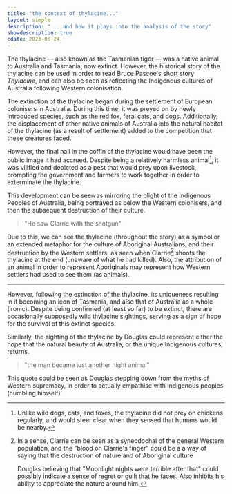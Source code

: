 ```yaml
---
title: "the context of thylacine..."
layout: simple
description: "... and how it plays into the analysis of the story"
showdescription: true
cdate: 2023-06-24
---
```


The thylacine — also known as the Tasmanian tiger — was a native animal to Australia and Tasmania, now extinct. However, the historical story of the thylacine can be used in order to read Bruce Pascoe's short story *Thylacine*, and can also be seen as reflecting the Indigenous cultures of Australia following Western colonisation.

The extinction of the thylacine began during the settlement of European colonisers in Australia. During this time, it was preyed on by newly introduced species, such as the red fox, feral cats, and dogs. Additionally, the displacement of other native animals of Australia into the natural habitat of the thylacine (as a result of settlement) added to the competition that these creatures faced.

However, the final nail in the coffin of the thylacine would have been the public image it had accrued. Despite being a relatively harmless animal[^1], it was vilified and depicted as a pest that would prey upon livestock, prompting the government and farmers to work together in order to exterminate the thylacine.

[^1]: Unlike wild dogs, cats, and foxes, the thylacine did not prey on chickens regularly, and would steer clear when they sensed that humans would be nearby.

This development can be seen as mirroring the plight of the Indigenous Peoples of Australia, being portrayed as below the Western colonisers, and then the subsequent destruction of their culture.

> "He saw Clarrie with the shotgun"

Due to this, we can see the thylacine (throughout the story) as a symbol or an extended metaphor for the culture of Aboriginal Australians, and their destruction by the Western settlers, as seen when Clarrie[^2] shoots the thylacine at the end (unaware of what he had killed). Also, the attribution of an animal in order to represent Aboriginals may represent how Western settlers had used to see them (as animals).

[^2]: In a sense, Clarrie can be seen as a synecdochal of the general Western population, and the "blood on Clarrie's finger" could be a a way of saying that the destruction of nature and of Aboriginal culture

    Douglas believing that "Moonlight nights were terrible after that" could possibly indicate a sense of regret or guilt that he faces. Also inhibits his ability to appreciate the nature around him.

---

However, following the extinction of the thylacine, its uniqueness resulting in it becoming an icon of Tasmania, and also that of Australia as a whole (ironic). Despite being confirmed (at least so far) to be extinct, there are occasionally supposedly wild thylacine sightings, serving as a sign of hope for the survival of this extinct species.

Similarly, the sighting of the thylacine by Douglas could represent either the hope that the natural beauty of Australia, or the unique Indigenous cultures, returns.

> "the man became just another night animal"

This quote could be seen as Douglas stepping down from the myths of Western supremacy, in order to actually empathise with Indigenous peoples (humbling himself)